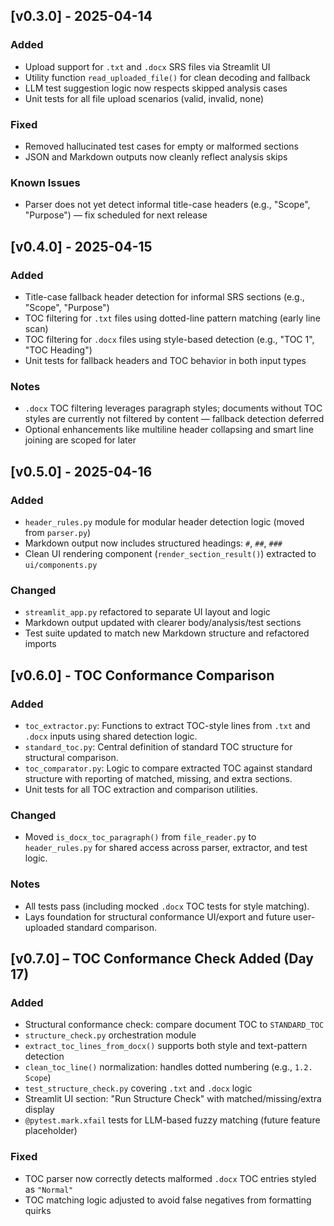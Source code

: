 ## [v0.3.0] - 2025-04-14

### Added
- Upload support for `.txt` and `.docx` SRS files via Streamlit UI
- Utility function `read_uploaded_file()` for clean decoding and fallback
- LLM test suggestion logic now respects skipped analysis cases
- Unit tests for all file upload scenarios (valid, invalid, none)

### Fixed
- Removed hallucinated test cases for empty or malformed sections
- JSON and Markdown outputs now cleanly reflect analysis skips

### Known Issues
- Parser does not yet detect informal title-case headers (e.g., "Scope", "Purpose") — fix scheduled for next release

## [v0.4.0] - 2025-04-15

### Added
- Title-case fallback header detection for informal SRS sections (e.g., "Scope", "Purpose")
- TOC filtering for `.txt` files using dotted-line pattern matching (early line scan)
- TOC filtering for `.docx` files using style-based detection (e.g., "TOC 1", "TOC Heading")
- Unit tests for fallback headers and TOC behavior in both input types

### Notes
- `.docx` TOC filtering leverages paragraph styles; documents without TOC styles are currently not filtered by content — fallback detection deferred
- Optional enhancements like multiline header collapsing and smart line joining are scoped for later

## [v0.5.0] - 2025-04-16

### Added
- `header_rules.py` module for modular header detection logic (moved from `parser.py`)
- Markdown output now includes structured headings: `#`, `##`, `###`
- Clean UI rendering component (`render_section_result()`) extracted to `ui/components.py`

### Changed
- `streamlit_app.py` refactored to separate UI layout and logic
- Markdown output updated with clearer body/analysis/test sections
- Test suite updated to match new Markdown structure and refactored imports

## [v0.6.0] - TOC Conformance Comparison

### Added
- `toc_extractor.py`: Functions to extract TOC-style lines from `.txt` and `.docx` inputs using shared detection logic.
- `standard_toc.py`: Central definition of standard TOC structure for structural comparison.
- `toc_comparator.py`: Logic to compare extracted TOC against standard structure with reporting of matched, missing, and extra sections.
- Unit tests for all TOC extraction and comparison utilities.

### Changed
- Moved `is_docx_toc_paragraph()` from `file_reader.py` to `header_rules.py` for shared access across parser, extractor, and test logic.

### Notes
- All tests pass (including mocked `.docx` TOC tests for style matching).
- Lays foundation for structural conformance UI/export and future user-uploaded standard comparison.

## [v0.7.0] – TOC Conformance Check Added (Day 17)
### Added
- Structural conformance check: compare document TOC to `STANDARD_TOC`
- `structure_check.py` orchestration module
- `extract_toc_lines_from_docx()` supports both style and text-pattern detection
- `clean_toc_line()` normalization: handles dotted numbering (e.g., `1.2. Scope`)
- `test_structure_check.py` covering `.txt` and `.docx` logic
- Streamlit UI section: "Run Structure Check" with matched/missing/extra display
- `@pytest.mark.xfail` tests for LLM-based fuzzy matching (future feature placeholder)

### Fixed
- TOC parser now correctly detects malformed `.docx` TOC entries styled as `"Normal"`
- TOC matching logic adjusted to avoid false negatives from formatting quirks
